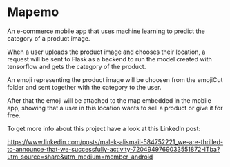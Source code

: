 # Mapemo

An e-commerce mobile app that uses machine learning to predict the category of a product image.


When a user uploads the product image and chooses their location, a request will be sent to Flask as a backend to run the model created with tensorflow and gets the category of the product.

An emoji representing the product image will be choosen from the emojiCut folder and sent together with the category to the user.

After that the emoji will be attached to the map embedded in the mobile app, showing that a user in this location wants to sell a product or give it for free.


To get more info about this project have a look at this LinkedIn post:

https://www.linkedin.com/posts/malek-alismail-584752221_we-are-thrilled-to-announce-that-we-successfully-activity-7204949769033551872-ITba?utm_source=share&utm_medium=member_android
